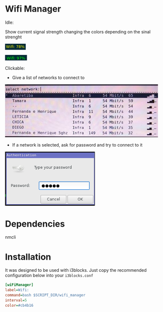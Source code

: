 # Wifi Manager

Idle:

Show current signal strength changing the colors depending on the sinal strenght

![](images/strenghtYellow.png)

![](images/strenghtGreen.png)

Clickable:

- Give a list of networks to connect to

![](images/menuWiFi.jpg)

- If a network is selected, ask for password and try to connect to it

![](images/passMenu.png)


# Dependencies

nmcli

# Installation
It was designed to be used with i3blocks. Just copy the recommended configuration below into your `i3blocks.conf`

```INI
[wiFiManager]
label=Wifi:
command=bash $SCRIPT_DIR/wifi_manager
interval=5
color=#cb4b16
```
